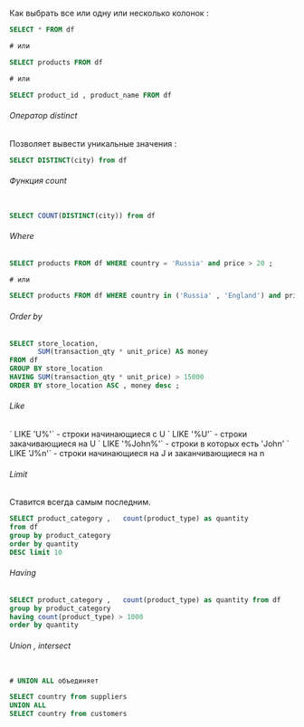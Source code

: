 
Как выбрать все или одну или несколько колонок : 

```SQL
SELECT * FROM df

# или 

SELECT products FROM df

# или 

SELECT product_id , product_name FROM df
```


<h6>Оператор distinct </h6>
Позволяет вывести уникальные значения : 

```sql
SELECT DISTINCT(city) from df
```



<h6>Функция count </h6>

```SQL 

SELECT COUNT(DISTINCT(city)) from df
```


<h6>Where</h6>

```SQL 
SELECT products FROM df WHERE country = 'Russia' and price > 20 ; 

# или 

SELECT products FROM df WHERE country in ('Russia' , 'England') and price > 20 ; 
```


<h6>Order by</h6>

```SQL
SELECT store_location, 
       SUM(transaction_qty * unit_price) AS money 
FROM df 
GROUP BY store_location 
HAVING SUM(transaction_qty * unit_price) > 15000 
ORDER BY store_location ASC , money desc ;

```


<h6>Like</h6>
` LIKE 'U%'`  - строки начинающиеся с U 
` LIKE '%U'`  - строки закачивающиеся на U 
` LIKE '%John%'`  - строки в которых есть  'John'
` LIKE 'J%n'`  - строки начинающиеся на J и заканчивающиеся на n


<h6>Limit</h6>
Ставится всегда самым последним.

```SQL
SELECT product_category ,   count(product_type) as quantity 
from df 
group by product_category 
order by quantity 
DESC limit 10
```


<h6>Having</h6>

```SQL
SELECT product_category ,   count(product_type) as quantity from df 
group by product_category 
having count(product_type) > 1000
order by quantity 
```


<h6>Union , intersect </h6>

```SQL

# UNION ALL объединяет 

SELECT country from suppliers
UNION ALL
SELECT country from customers
```


